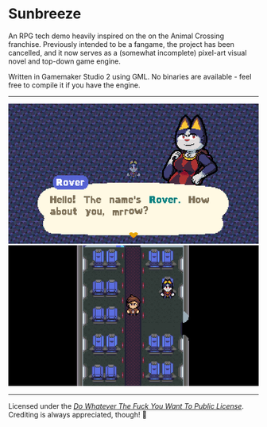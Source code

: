 # Sunbreeze
An RPG tech demo heavily inspired on the on the Animal Crossing franchise. Previously intended to be a fangame, the project has been cancelled, and it now serves as a (somewhat incomplete) pixel-art visual novel and top-down game engine.

Written in Gamemaker Studio 2 using GML. No binaries are available - feel free to compile it if you have the engine.

---

![enter image description here](https://raw.githubusercontent.com/despedite/sunbreeze-gms/main/github/dialogue.png)
![enter image description here](https://raw.githubusercontent.com/despedite/sunbreeze-gms/main/github/rpg.png)

---

Licensed under the _[Do Whatever The Fuck You Want To Public License](https://github.com/honiemun/Sunbreeze/blob/main/LICENSE.md)_. Crediting is always appreciated, though! 🧡

